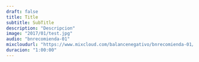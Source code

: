 ```yaml
---
draft: false
title: Title
subtitle: SubTitle
description: "Descripcion"
image: "2017/01/test.jpg"
audio: "bnrecomienda-01"
mixcloudurl: "https://www.mixcloud.com/balancenegativo/bnrecomienda-01/"
duracion: "1:00:00"
---
```




